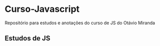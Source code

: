 # Curso-Javascript
Repositório para estudos e anotações do curso de JS do Otávio Miranda
## Estudos de JS

